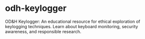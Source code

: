 # odh-keylogger
OD&amp;H Keylogger: An educational resource for ethical exploration of keylogging techniques. Learn about keyboard monitoring, security awareness, and responsible research.
